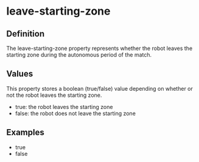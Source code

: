 # leave-starting-zone

## Definition
The leave-starting-zone property represents whether the robot leaves the starting zone during the autonomous period of the match.

## Values
This property stores a boolean (true/false) value depending on whether or not the robot leaves the starting zone.
- true: the robot leaves the starting zone
- false: the robot does not leave the starting zone

## Examples
- true
- false